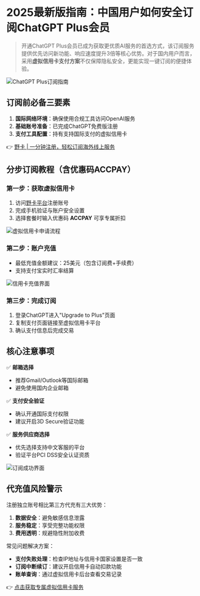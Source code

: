 # 2025最新版指南：中国用户如何安全订阅ChatGPT Plus会员

> 开通ChatGPT Plus会员已成为获取更优质AI服务的首选方式，该订阅服务提供优先访问新功能、响应速度提升3倍等核心优势。对于国内用户而言，采用**虚拟信用卡支付方案**不仅保障隐私安全，更能实现一键订阅的便捷体验。

![ChatGPT Plus订阅指南](https://bbtdd.com/wp-content/uploads/img/562611908.webp)

## 订阅前必备三要素
1. **国际网络环境**：确保使用合规工具访问OpenAI服务  
2. **基础账号准备**：已完成ChatGPT免费版注册  
3. **支付工具配置**：持有支持国际支付的虚拟信用卡

👉 [野卡 | 一分钟注册，轻松订阅海外线上服务](https://bbtdd.com/yeka)

## 分步订阅教程（含优惠码ACCPAY）

### 第一步：获取虚拟信用卡
1. 访问[野卡平台](https://bbtdd.com/yeka)注册账号  
2. 完成手机验证与账户安全设置  
3. 选择套餐时输入优惠码 **ACCPAY** 可享专属折扣  

![虚拟信用卡申请流程](https://bbtdd.com/wp-content/uploads/img/77920114101.webp)

### 第二步：账户充值
- 最低充值金额建议：25美元（包含订阅费+手续费）  
- 支持支付宝实时汇率结算

![信用卡充值界面](https://bbtdd.com/wp-content/uploads/img/6643495048.webp)

### 第三步：完成订阅
1. 登录ChatGPT进入"Upgrade to Plus"页面  
2. 复制支付页面链接至虚拟信用卡平台  
3. 确认支付信息后完成交易  

## 核心注意事项
✅ **邮箱选择**  
   - 推荐Gmail/Outlook等国际邮箱  
   - 避免使用国内企业邮箱  

✅ **支付安全验证**  
   - 确认开通国际支付权限  
   - 建议开启3D Secure验证功能  

✅ **服务供应商选择**  
   - 优先选择支持中文客服的平台  
   - 验证平台PCI DSS安全认证资质

![订阅成功界面](https://bbtdd.com/wp-content/uploads/img/0946175955.webp)

## 代充值风险警示
注册独立账号相比第三方代充有三大优势：
1. **数据安全**：避免敏感信息泄露  
2. **服务稳定**：享受完整功能权限  
3. **费用透明**：规避隐性附加收费

常见问题解决方案：
- **支付失败处理**：检查IP地址与信用卡国家设置是否一致  
- **订阅中断续订**：建议开启信用卡自动扣款功能  
- **账单查询**：通过虚拟信用卡后台查看交易记录

👉 [点击获取专属虚拟信用卡服务](https://bbtdd.com/yeka)